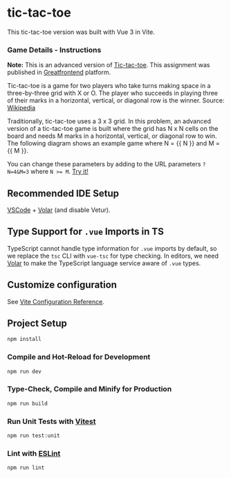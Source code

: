 # tic-tac-toe

This tic-tac-toe version was built with Vue 3 in Vite.

### Game Details - Instructions

**Note:** This is an advanced version of [Tic-tac-toe](https://tic-tac-toe-snowy-sigma.vercel.app). This assignment was published in [Greatfrontend](https://www.greatfrontend.com/) platform.

Tic-tac-toe is a game for two players who take turns making space in a three-by-three grid with X or O. The player who succeeds in playing three of their marks in a horizontal, vertical, or diagonal row is the winner. Source: [Wikipedia](https://en.wikipedia.org/wiki/Tic-tac-toe)

Traditionally, tic-tac-toe uses a 3 x 3 grid. In this problem, an advanced version of a tic-tac-toe game is built where the grid has N x N cells on the board and needs M marks in a horizontal, vertical, or diagonal row to win. The following diagram shows an example game where N = {{ N }} and M = {{ M }}.

You can change these parameters by adding to the URL parameters `?N=4&M=3` where `N >= M`. [Try it!](https://tic-tac-toe-snowy-sigma.vercel.app/?N=4&M=4)

## Recommended IDE Setup

[VSCode](https://code.visualstudio.com/) + [Volar](https://marketplace.visualstudio.com/items?itemName=Vue.volar) (and disable Vetur).

## Type Support for `.vue` Imports in TS

TypeScript cannot handle type information for `.vue` imports by default, so we replace the `tsc` CLI with `vue-tsc` for type checking. In editors, we need [Volar](https://marketplace.visualstudio.com/items?itemName=Vue.volar) to make the TypeScript language service aware of `.vue` types.

## Customize configuration

See [Vite Configuration Reference](https://vitejs.dev/config/).

## Project Setup

```sh
npm install
```

### Compile and Hot-Reload for Development

```sh
npm run dev
```

### Type-Check, Compile and Minify for Production

```sh
npm run build
```

### Run Unit Tests with [Vitest](https://vitest.dev/)

```sh
npm run test:unit
```

### Lint with [ESLint](https://eslint.org/)

```sh
npm run lint
```
